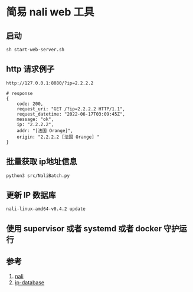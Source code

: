 # 简易 nali web 工具


## 启动
```shell
sh start-web-server.sh

```
## http 请求例子
```
http://127.0.0.1:8080/?ip=2.2.2.2

# response
{
    code: 200,
    request_uri: "GET /?ip=2.2.2.2 HTTP/1.1",
    request_datetime: "2022-06-17T03:09:45Z",
    message: "ok",
    ip: "2.2.2.2",
    addr: "[法国 Orange]",
    origin: "2.2.2.2 [法国 Orange] "
}
```

## 批量获取 ip地址信息

```
python3 src/NaliBatch.py

```
## 更新 IP 数据库
```shell 
nali-linux-amd64-v0.4.2 update 
```


## 使用 supervisor 或者  systemd 或者 docker 守护运行


## 参考
1. [nali](https://github.com/zu1k/nali.git)
2. [ip-database](https://github.com/itbdw/ip-database.git)